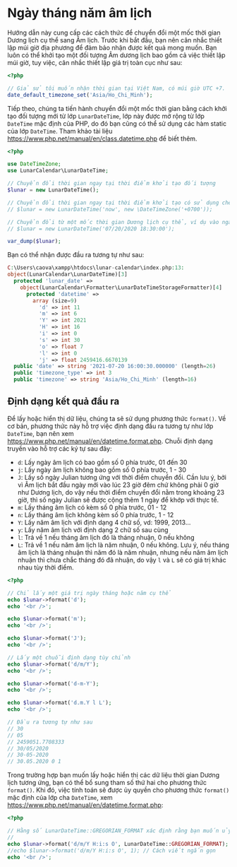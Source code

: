 # Ngày tháng năm âm lịch
Hướng dẫn này cung cấp các cách thức để chuyển đổi một mốc thời gian Dương lịch cụ thể sang Âm lịch. Trước khi bắt đầu, bạn nên cân nhắc thiết lập múi giờ địa phương để đảm bảo nhận được kết quả mong muốn. Bạn luôn có thể khởi tạo một đối tượng Âm dương lịch bao gồm cả việc thiết lập múi giờ, tuy việc, cân nhắc thiết lập giá trị toàn cục như sau:
```php
<?php

// Giả sử tôi muốn nhận thời gian tại Việt Nam, có múi giờ UTC +7.
date_default_timezone_set('Asia/Ho_Chi_Minh');
```

Tiếp theo, chúng ta tiến hành chuyển đổi một mốc thời gian bằng cách khởi tạo đối tượng mới từ lớp `LunarDateTime`, lớp này được mở rộng từ lớp `DateTime` mặc định của PHP, do đó bạn cũng có thể sử dụng các hàm static của lớp `DateTime`. Tham khảo tài liệu https://www.php.net/manual/en/class.datetime.php để biết thêm.

```php
<?php

use DateTimeZone;
use LunarCalendar\LunarDateTime;

// Chuyển đổi thời gian ngay tại thời điểm khởi tạo đối tượng
$lunar = new LunarDateTime();

// Chuyển đổi thời gian ngay tại thời điểm khởi tạo có sử dụng chênh lệnh múi giờ
// $lunar = new LunarDateTime('now', new \DateTimeZone('+0700'));

// Chuyển đổi từ một mốc thời gian Dương lịch cụ thể, ví dụ vào ngày 20 tháng 7 năm 2020, lúc 18 giờ 30 phút
// $lunar = new LunarDateTime('07/20/2020 18:30:00');

var_dump($lunar);
```
Bạn có thể nhận được đầu ra tương tự như sau:
```php
C:\Users\caova\xampp\htdocs\lunar-calendar\index.php:13:
object(LunarCalendar\LunarDateTime)[3]
  protected 'lunar_date' => 
    object(LunarCalendar\Formatter\LunarDateTimeStorageFormatter)[4]
      protected 'datetime' => 
        array (size=9)
          'd' => int 11
          'm' => int 6
          'Y' => int 2021
          'H' => int 16
          'i' => int 0
          's' => int 30
          'o' => float 7
          'l' => int 0
          'j' => float 2459416.6670139
  public 'date' => string '2021-07-20 16:00:30.000000' (length=26)
  public 'timezone_type' => int 3
  public 'timezone' => string 'Asia/Ho_Chi_Minh' (length=16)
```

## Định dạng kết quả đầu ra
Để lấy hoặc hiển thị dữ liệu, chúng ta sẽ sử dụng phương thức `format()`. Về cơ bản, phương thức này hỗ trợ việc định dạng đầu ra tương tự như lớp `DateTime`, bạn nên xem https://www.php.net/manual/en/datetime.format.php. Chuỗi định dạng truyền vào hỗ trợ các ký tự sau đây:
- `d`: Lấy ngày âm lịch có bao gồm số 0 phía trước, 01 đến 30
- `j`: Lấy ngày âm lịch không bao gồm số 0 phía trước, 1 - 30
- `J`: Lấy số ngày Julian tương ứng với thời điểm chuyển đổi. Cần lưu ý, bởi vì Âm lịch bắt đầu ngày mới vào lúc 23 giờ đêm chứ không phải 0 giờ như Dương lịch, do vậy nếu thời điểm chuyển đổi nằm trong khoảng 23 giờ, thì số ngày Julian sẽ được cộng thêm 1 ngày để khớp với thực tế.
- `m`: Lấy tháng âm lịch có kèm số 0 phía trước, 01 - 12
- `n`: Lấy tháng âm lịch không kèm số 0 phía trước, 1 - 12
- `Y`: Lấy năm âm lịch với định dạng 4 chữ số, vd: 1999, 2013...
- `y`: Lấy năm âm lịch với định dạng 2 chữ số sau cùng
- `l`: Trả về 1 nếu tháng âm lịch đó là tháng nhuận, 0 nếu không
- `L`: Trả về 1 nếu năm âm lịch là năm nhuận, 0 nếu không. Lưu ý, nếu tháng âm lịch là tháng nhuận thì năm đó là năm nhuận, nhưng nếu năm âm lịch nhuận thì chưa chắc tháng đó đã nhuận, do vậy `l` và `L` sẽ có giá trị khác nhau tùy thời điểm.

```php
<?php

// Chỉ lấy một giá trị ngày tháng hoặc năm cụ thể
echo $lunar->format('d');
echo '<br />';

echo $lunar->format('m');
echo '<br />';

echo $lunar->format('J');
echo '<br />';

// Lấy một chuỗi định dạng tùy chỉnh
echo $lunar->format('d/m/Y');
echo '<br />';

echo $lunar->format('d-m-Y');
echo '<br />';

echo $lunar->format('d.m.Y l L');
echo '<br />';

// Đầu ra tương tự như sau
// 30
// 05
// 2459051.7708333
// 30/05/2020
// 30-05-2020
// 30.05.2020 0 1
```
Trong trường hợp bạn muốn lấy hoặc hiển thị các dữ liệu thời gian Dương lịch tương ứng, bạn có thể bổ sung tham số thứ hai cho phương thức `format()`. Khi đó, việc tính toán sẽ được ủy quyền cho phương thức `format()` mặc định của lớp cha `DateTime`, xem https://www.php.net/manual/en/datetime.format.php:
```php
<?php

// Hằng số LunarDateTime::GREGORIAN_FORMAT xác định rằng bạn muốn ủy quyền việc định dạng đầu ra cho lớp cha - Dương lịch
// 
echo $lunar->format('d/m/Y H:i:s O', LunarDateTime::GREGORIAN_FORMAT);
//echo $lunar->format('d/m/Y H:i:s O', 1); // Cách viết ngắn gọn
echo '<br />';
```
